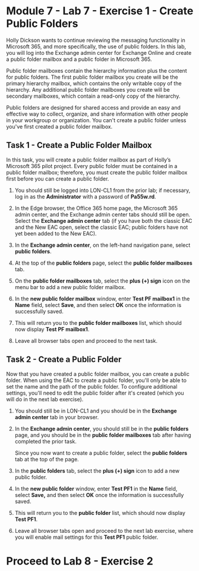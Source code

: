 # Module 7 - Lab 7 - Exercise 1 - Create Public Folders

Holly Dickson wants to continue reviewing the messaging functionality in
Microsoft 365, and more specifically, the use of public folders. In this lab,
you will log into the Exchange admin center for Exchange Online and create a
public folder mailbox and a public folder in Microsoft 365.

Public folder mailboxes contain the hierarchy information plus the content for
public folders. The first public folder mailbox you create will be the primary
hierarchy mailbox, which contains the only writable copy of the hierarchy. Any
additional public folder mailboxes you create will be secondary mailboxes, which
contain a read-only copy of the hierarchy.

Public folders are designed for shared access and provide an easy and effective
way to collect, organize, and share information with other people in your
workgroup or organization. You can't create a public folder unless you've first
created a public folder mailbox.

## Task 1 - Create a Public Folder Mailbox

In this task, you will create a public folder mailbox as part of Holly’s
Microsoft 365 pilot project. Every public folder must be contained in a public
folder mailbox; therefore, you must create the public folder mailbox first
before you can create a public folder.

1.  You should still be logged into LON-CL1 from the prior lab; if necessary,
    log in as the **Administrator** with a password of **Pa55w.rd**.

2.  In the Edge browser, the Office 365 home page, the Microsoft 365 admin
    center, and the Exchange admin center tabs should still be open. Select the
    **Exchange admin center** tab (if you have both the classic EAC and the New
    EAC open, select the classic EAC; public folders have not yet been added to
    the New EAC).

3.  In the **Exchange admin center**, on the left-hand navigation pane, select
    **public folders**.

4.  At the top of the **public folders** page, select the **public folder
    mailboxes** tab.

5.  On the **public folder mailboxes** tab, select the **plus (+) sign** icon on
    the menu bar to add a new public folder mailbox.

6.  In the **new public folder mailbox** window, enter **Test PF mailbox1** in
    the **Name** field, select **Save**, and then select **OK** once the
    information is successfully saved.

7.  This will return you to the **public folder mailboxes** list, which should
    now display **Test PF mailbox1**.

8.  Leave all browser tabs open and proceed to the next task.

## Task 2 - Create a Public Folder

Now that you have created a public folder mailbox, you can create a public
folder. When using the EAC to create a public folder, you'll only be able to set
the name and the path of the public folder. To configure additional settings,
you'll need to edit the public folder after it's created (which you will do in
the next lab exercise).

1.  You should still be in LON-CL1 and you should be in the **Exchange admin
    center** tab in your browser.

2.  In the **Exchange admin center**, you should still be in the **public
    folders** page, and you should be in the **public folder mailboxes** tab
    after having completed the prior task.  
      
    Since you now want to create a public folder, select the **public folders**
    tab at the top of the page.

3.  In the **public folders** tab, select the **plus (+) sign** icon to add a
    new public folder.

4.  In the **new public folder** window, enter **Test PF1** in the **Name**
    field, select **Save,** and then select **OK** once the information is
    successfully saved.

5.  This will return you to the **public folder** list, which should now display
    **Test PF1**.

6.  Leave all browser tabs open and proceed to the next lab exercise, where you
    will enable mail settings for this **Test PF1** public folder.

# Proceed to Lab 8 - Exercise 2
